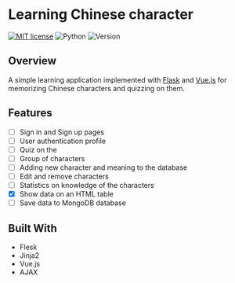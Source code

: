 # Learning Chinese character

[![MIT license](https://img.shields.io/badge/license-MIT-brightgreen)](https://lbesson.mit-license.org/)
![Python](https://img.shields.io/badge/language-Python-brightgreen)
![Version](https://img.shields.io/badge/python-3.6%20%7C%203.7-blue)

## Overview
A simple learning application implemented with [Flask](https://flask.palletsprojects.com/en/1.1.x/) and [Vue.js](https://vuejs.org/) for memorizing Chinese characters and quizzing on them.

## Features

- [ ] Sign in and Sign up pages
- [ ] User authentication profile
- [ ] Quiz on the 
- [ ] Group of characters
- [ ] Adding new character and meaning to the database
- [ ] Edit and remove characters
- [ ] Statistics on knowledge of the characters
- [x] Show data on an HTML table
- [ ] Save data to MongoDB database

## Built With

- Flesk
- Jinja2
- Vue.js
- AJAX

